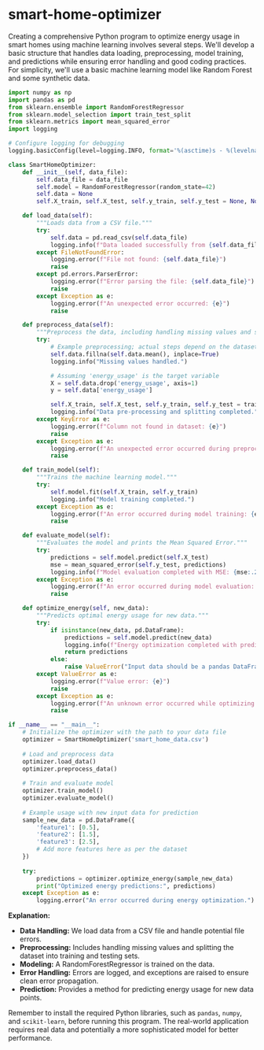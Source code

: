 # smart-home-optimizer

Creating a comprehensive Python program to optimize energy usage in smart homes using machine learning involves several steps. We'll develop a basic structure that handles data loading, preprocessing, model training, and predictions while ensuring error handling and good coding practices. For simplicity, we'll use a basic machine learning model like Random Forest and some synthetic data.

```python
import numpy as np
import pandas as pd
from sklearn.ensemble import RandomForestRegressor
from sklearn.model_selection import train_test_split
from sklearn.metrics import mean_squared_error
import logging

# Configure logging for debugging
logging.basicConfig(level=logging.INFO, format='%(asctime)s - %(levelname)s - %(message)s')

class SmartHomeOptimizer:
    def __init__(self, data_file):
        self.data_file = data_file
        self.model = RandomForestRegressor(random_state=42)
        self.data = None
        self.X_train, self.X_test, self.y_train, self.y_test = None, None, None, None

    def load_data(self):
        """Loads data from a CSV file."""
        try:
            self.data = pd.read_csv(self.data_file)
            logging.info(f"Data loaded successfully from {self.data_file}")
        except FileNotFoundError:
            logging.error(f"File not found: {self.data_file}")
            raise
        except pd.errors.ParserError:
            logging.error(f"Error parsing the file: {self.data_file}")
            raise
        except Exception as e:
            logging.error(f"An unexpected error occurred: {e}")
            raise

    def preprocess_data(self):
        """Preprocess the data, including handling missing values and splitting."""
        try:
            # Example preprocessing; actual steps depend on the dataset
            self.data.fillna(self.data.mean(), inplace=True)
            logging.info("Missing values handled.")

            # Assuming 'energy_usage' is the target variable
            X = self.data.drop('energy_usage', axis=1)
            y = self.data['energy_usage']

            self.X_train, self.X_test, self.y_train, self.y_test = train_test_split(X, y, test_size=0.2, random_state=42)
            logging.info("Data pre-processing and splitting completed.")
        except KeyError as e:
            logging.error(f"Column not found in dataset: {e}")
            raise
        except Exception as e:
            logging.error(f"An unexpected error occurred during preprocessing: {e}")
            raise

    def train_model(self):
        """Trains the machine learning model."""
        try:
            self.model.fit(self.X_train, self.y_train)
            logging.info("Model training completed.")
        except Exception as e:
            logging.error(f"An error occurred during model training: {e}")
            raise

    def evaluate_model(self):
        """Evaluates the model and prints the Mean Squared Error."""
        try:
            predictions = self.model.predict(self.X_test)
            mse = mean_squared_error(self.y_test, predictions)
            logging.info(f"Model evaluation completed with MSE: {mse:.2f}")
        except Exception as e:
            logging.error(f"An error occurred during model evaluation: {e}")
            raise

    def optimize_energy(self, new_data):
        """Predicts optimal energy usage for new data."""
        try:
            if isinstance(new_data, pd.DataFrame):
                predictions = self.model.predict(new_data)
                logging.info(f"Energy optimization completed with predictions: {predictions}")
                return predictions
            else:
                raise ValueError("Input data should be a pandas DataFrame")
        except ValueError as e:
            logging.error(f"Value error: {e}")
            raise
        except Exception as e:
            logging.error(f"An unknown error occurred while optimizing energy: {e}")
            raise

if __name__ == "__main__":
    # Initialize the optimizer with the path to your data file
    optimizer = SmartHomeOptimizer('smart_home_data.csv')
    
    # Load and preprocess data
    optimizer.load_data()
    optimizer.preprocess_data()
    
    # Train and evaluate model
    optimizer.train_model()
    optimizer.evaluate_model()
    
    # Example usage with new input data for prediction
    sample_new_data = pd.DataFrame({
        'feature1': [0.5],
        'feature2': [1.5],
        'feature3': [2.5],
        # Add more features here as per the dataset
    })
    
    try:
        predictions = optimizer.optimize_energy(sample_new_data)
        print("Optimized energy predictions:", predictions)
    except Exception as e:
        logging.error("An error occurred during energy optimization.")
```

**Explanation:**
- **Data Handling:** We load data from a CSV file and handle potential file errors.
- **Preprocessing:** Includes handling missing values and splitting the dataset into training and testing sets.
- **Modeling:** A RandomForestRegressor is trained on the data.
- **Error Handling:** Errors are logged, and exceptions are raised to ensure clean error propagation.
- **Prediction:** Provides a method for predicting energy usage for new data points.

Remember to install the required Python libraries, such as `pandas`, `numpy`, and `scikit-learn`, before running this program. The real-world application requires real data and potentially a more sophisticated model for better performance.